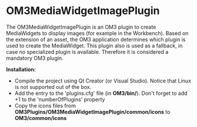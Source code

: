 # OM3MediaWidgetImagePlugin  
The OM3MediaWidgetImagePlugin is an OM3 plugin to create MediaWidgets to display images (for example in the Workbench). 
Based on the extension of an asset, the OM3 application determines which plugin is used to create the MediaWidget. 
This plugin also is used as a fallback, in case no specialized plugin is available. Therefore it is considered a mandatory OM3 plugin.  
  
**Installation:**  
- Compile the project using Qt Creator (or Visual Studio). Notice that Linux is not supported out of the box.  
- Add the entry to the 'plugins.cfg'  file (in __OM3/bin/__). Don't forget to add +1 to the 'numberOfPlugins' property  
- Copy the icons files from __OM3Plugins/OM3MediaWidgetImagePlugin/common/icons__ to __OM3/common/icons__
